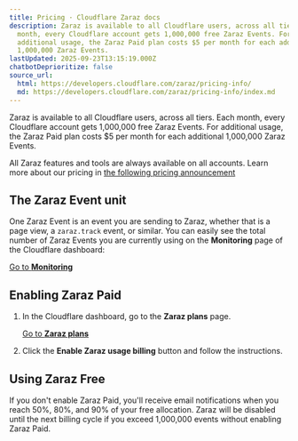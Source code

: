 ```yaml
---
title: Pricing · Cloudflare Zaraz docs
description: Zaraz is available to all Cloudflare users, across all tiers. Each
  month, every Cloudflare account gets 1,000,000 free Zaraz Events. For
  additional usage, the Zaraz Paid plan costs $5 per month for each additional
  1,000,000 Zaraz Events.
lastUpdated: 2025-09-23T13:15:19.000Z
chatbotDeprioritize: false
source_url:
  html: https://developers.cloudflare.com/zaraz/pricing-info/
  md: https://developers.cloudflare.com/zaraz/pricing-info/index.md
---
```


Zaraz is available to all Cloudflare users, across all tiers. Each month, every Cloudflare account gets 1,000,000 free Zaraz Events. For additional usage, the Zaraz Paid plan costs $5 per month for each additional 1,000,000 Zaraz Events.

All Zaraz features and tools are always available on all accounts. Learn more about our pricing in [the following pricing announcement](https://blog.cloudflare.com/zaraz-announces-new-pricing)

## The Zaraz Event unit

One Zaraz Event is an event you are sending to Zaraz, whether that is a page view, a `zaraz.track` event, or similar. You can easily see the total number of Zaraz Events you are currently using on the **Monitoring** page of the Cloudflare dashboard:

[Go to **Monitoring**](https://dash.cloudflare.com/?to=/:account/tag-management/monitoring)

## Enabling Zaraz Paid

1. In the Cloudflare dashboard, go to the **Zaraz plans** page.

   [Go to **Zaraz plans**](https://dash.cloudflare.com/?to=/:account/tag-management/plans)

2. Click the **Enable Zaraz usage billing** button and follow the instructions.

## Using Zaraz Free

If you don't enable Zaraz Paid, you'll receive email notifications when you reach 50%, 80%, and 90% of your free allocation. Zaraz will be disabled until the next billing cycle if you exceed 1,000,000 events without enabling Zaraz Paid.
